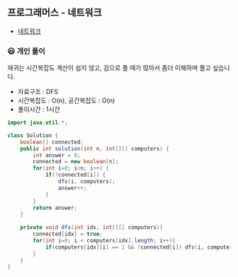 
## 프로그래머스 - 네트워크

- [네트워크](https://school.programmers.co.kr/tryouts/46831/challenges)

### 😃 개인 풀이

재귀는 시간복잡도 계산이 쉽지 않고, 감으로 풀 때가 많아서 좀더 이해하며 풀고 싶습니다. 

- 자료구조 : DFS
- 시간복잡도 : O(n), 공간복잡도 : O(n)
- 풀이시간 : 1시간


``` java
import java.util.*;

class Solution {
    boolean[] connected; 
    public int solution(int n, int[][] computers) {
        int answer = 0;
        connected = new boolean[n];
        for(int i=0; i<n; i++) {
            if(!connected[i]) {            
                dfs(i, computers);
                answer++;
            }
        }
        return answer;
    }
    
    private void dfs(int idx, int[][] computers){
        connected[idx] = true;
        for(int i=0; i < computers[idx].length; i++){
            if(computers[idx][i] == 1 && !connected[i]) dfs(i, computers);
        }
    }
}
```

